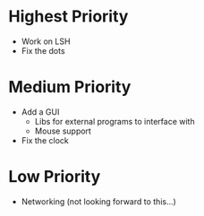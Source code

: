 # Highest Priority
- Work on LSH
- Fix the dots

# Medium Priority
- Add a GUI
    - Libs for external programs to interface with
    - Mouse support
- Fix the clock

# Low Priority
- Networking (not looking forward to this...)